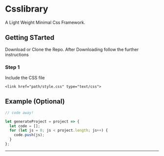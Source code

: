 # Csslibrary

A Light Weight Minimal Css Framework.

## Getting STarted

Download or Clone the Repo. After Downloading follow the further instructions

### Step 1

Include the CSS file

```
<link href="path/style.css" type="text/css">
```

## Example (Optional)

```javascript
// code away!

let generateProject = project => {
  let code = [];
  for (let js = 0; js < project.length; js++) {
    code.push(js);
  }
};
```

---